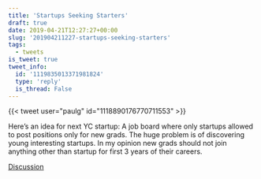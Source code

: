 ```yaml
---
title: 'Startups Seeking Starters'
draft: true
date: 2019-04-21T12:27:27+00:00
slug: '201904211227-startups-seeking-starters'
tags:
  - tweets
is_tweet: true
tweet_info:
  id: '1119835013371981824'
  type: 'reply'
  is_thread: False
---
```




{{< tweet user="paulg" id="1118890176770711553" >}}

Here’s an idea for next YC startup: A job board where only startups allowed to post positions only for new grads. The huge problem is of discovering young interesting startups. In my opinion new grads should not join anything other than startup for first 3 years of their careers.

[Discussion](https://x.com/sytelus/status/1119835013371981824)
